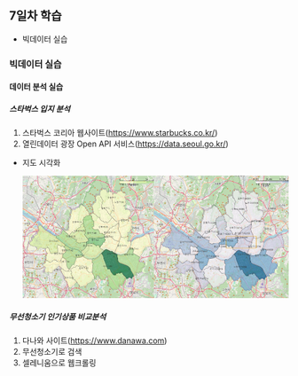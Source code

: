 ## 7일차 학습
- 빅데이터 실습

### 빅데이터 실습
#### 데이터 분석 실습

##### 스타벅스 입지 분석
1. 스타벅스 코리아 웹사이트(https://www.starbucks.co.kr/)
2. 열린데이터 광장 Open API 서비스(https://data.seoul.go.kr/)

- 지도 시각화 

    ![매장수사업체수비교](https://raw.githubusercontent.com/hugoMGSung/bigdata-analysis-2024/main/images/ba010.png)

##### 무선청소기 인기상품 비교분석
1. 다나와 사이트(https://www.danawa.com)
2. 무선청소기로 검색
3. 셀레니움으로 웹크롤링
